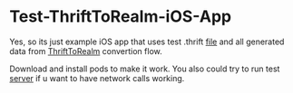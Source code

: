 # Test-ThriftToRealm-iOS-App


Yes, so its just example iOS app that uses test .thrift [file](https://github.com/Maxatma/TPerfectServer-example/blob/master/test.thrift) and all generated data from [ThriftToRealm](https://github.com/Maxatma/ThriftToRealm-MacOS-App) convertion flow.

Download and install pods to make it work.
You also could try to run test [server](https://github.com/Maxatma/TPerfectServer-example) if u want to have network calls working.

